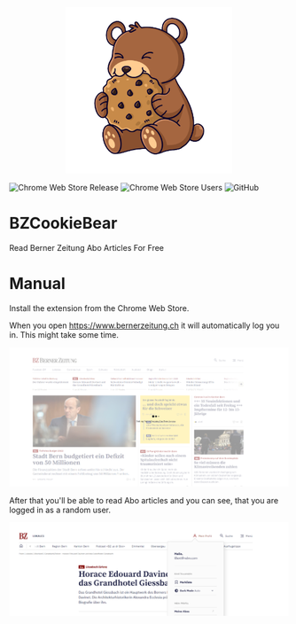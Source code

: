 <p align="center">
  <img height="300rem" src="https://raw.githubusercontent.com/jsalamander/BZCookieBear/main/assets/cookie_bear.png" alt="Cookie Bear"/>
</p>


![Chrome Web Store Release](https://github.com/jsalamander/BZCookieBear/actions/workflows/release.yml/badge.svg)
![Chrome Web Store Users](https://img.shields.io/chrome-web-store/users/jbhjncaphhkhhdhcjdpdcnjpeplgbhah.svg?label=users)
![GitHub](https://img.shields.io/github/license/jsalamander/BZCookieBear)

# BZCookieBear
 Read Berner Zeitung Abo Articles For Free

 
 # Manual

 Install the extension from the Chrome Web Store.

 When you open https://www.bernerzeitung.ch it will automatically log you in. This might take some time.

![Login Step](assets/baking.png "Login Step")

After that you'll be able to read Abo articles and you can see, that you are logged in as a random user.


![Logged In Step](assets/logged_in.png "Logged In Step")
